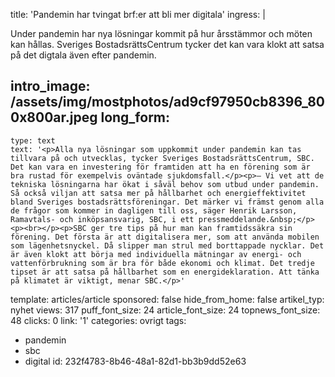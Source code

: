 title: 'Pandemin har tvingat brf:er att bli mer digitala'
ingress: |
  <p>Under pandemin har nya lösningar kommit på hur årsstämmor och möten kan hållas. Sveriges BostadsrättsCentrum tycker det kan vara klokt att satsa på det digtala även efter pandemin.
  </p>
  
intro_image: /assets/img/mostphotos/ad9cf97950cb8396_800x800ar.jpeg
long_form:
  -
    type: text
    text: '<p>Alla nya lösningar som uppkommit under pandemin kan tas tillvara på och utvecklas, tycker Sveriges BostadsrättsCentrum, SBC. Det kan vara en investering för framtiden att ha en förening som är bra rustad för exempelvis oväntade sjukdomsfall.</p><p>– Vi vet att de tekniska lösningarna har ökat i såväl behov som utbud under pandemin. Så också viljan att satsa mer på hållbarhet och energieffektivitet bland Sveriges bostadsrättsföreningar. Det märker vi främst genom alla de frågor som kommer in dagligen till oss, säger Henrik Larsson, Ramavtals- och inköpsansvarig, SBC, i ett pressmeddelande.&nbsp;</p><p><br></p><p>SBC ger tre tips på hur man kan framtidssäkra sin förening. Det första är att digitalisera mer, som att använda mobilen som lägenhetsnyckel. Då slipper man strul med borttappade nycklar. Det är även klokt att börja med individuella mätningar av energi- och vattenförbrukning som är bra för både ekonomi och klimat. Det tredje tipset är att satsa på hållbarhet som en energideklaration. Att tänka på klimatet är viktigt, menar SBC.</p>'
template: articles/article
sponsored: false
hide_from_home: false
artikel_typ: nyhet
views: 317
puff_font_size: 24
article_font_size: 24
topnews_font_size: 48
clicks: 0
link: '1'
categories: ovrigt
tags:
  - pandemin
  - sbc
  - digital
id: 232f4783-8b46-48a1-82d1-bb3b9dd52e63
